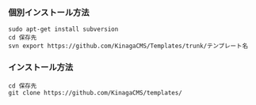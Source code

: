 ### 個別インストール方法
    sudo apt-get install subversion
    cd 保存先
    svn export https://github.com/KinagaCMS/Templates/trunk/テンプレート名

### インストール方法    
    cd 保存先
    git clone https://github.com/KinagaCMS/templates/

